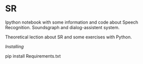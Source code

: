 # SR


Ipython notebook with some information and code about Speech Recognition. Soundsgraph and dialog-assistent system. 

Theoretical lection about SR and some exercises with Python.


*Installing*

pip install Requirements.txt
